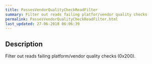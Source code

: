 ```yaml
---
title: PassesVendorQualityCheckReadFilter
summary: Filter out reads failing platfor/vendor quality checks
permalink: PassesVendorQualityCheckReadFilter.html
last_updated: 27-06-2018 06:06:39
---
```



## Description

Filter out reads failing platform/vendor quality checks (0x200).

